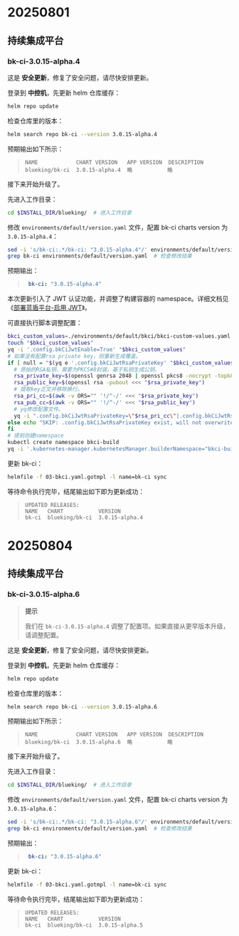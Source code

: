 
# 20250801

## 持续集成平台

### bk-ci-3.0.15-alpha.4

这是 **安全更新**，修复了安全问题，请尽快安排更新。
<!-- 版本日志见 GitHub_URL 。-->

登录到 **中控机**，先更新 helm 仓库缓存：
``` bash
helm repo update
```
检查仓库里的版本：
``` bash
helm search repo bk-ci --version 3.0.15-alpha.4
```
预期输出如下所示：
>``` plain
>NAME            CHART VERSION   APP VERSION  DESCRIPTION
>blueking/bk-ci  3.0.15-alpha.4  略           略
>```

接下来开始升级了。

先进入工作目录：
``` bash
cd $INSTALL_DIR/blueking/  # 进入工作目录
```

修改 `environments/default/version.yaml` 文件，配置 bk-ci charts version 为 `3.0.15-alpha.4`：
``` bash
sed -i 's/bk-ci:.*/bk-ci: "3.0.15-alpha.4"/' environments/default/version.yaml
grep bk-ci environments/default/version.yaml  # 检查修改结果
```
预期输出：
>``` yaml
>  bk-ci: "3.0.15-alpha.4"
>```

本次更新引入了 JWT 认证功能，并调整了构建容器的 namespace。详细文档见 《[部署蓝盾平台-启用 JWT](install-ci-suite.md#启用%20JWT)》。

可直接执行脚本调整配置：
``` bash
bkci_custom_values=./environments/default/bkci/bkci-custom-values.yaml.gotmpl
touch "$bkci_custom_values"
yq -i '.config.bkCiJwtEnable=True' "$bkci_custom_values"
# 如果没有配置rsa private key，则重新生成覆盖。
if [ null = "$(yq e '.config.bkCiJwtRsaPrivateKey' "$bkci_custom_values")" ]; then
  # 原始的RSA私钥，需要为PKCS#8封装。基于私钥生成公钥。
  rsa_private_key=$(openssl genrsa 2048 | openssl pkcs8 -nocrypt -topk8)
  rsa_public_key=$(openssl rsa -pubout <<< "$rsa_private_key")
  # 提取key正文并移除换行。
  rsa_pri_cc=$(awk -v ORS="" '!/^-/' <<< "$rsa_private_key")
  rsa_pub_cc=$(awk -v ORS="" '!/^-/' <<< "$rsa_public_key")
  # yq修改配置文件。
  yq -i ".config.bkCiJwtRsaPrivateKey=\"$rsa_pri_cc\"|.config.bkCiJwtRsaPublicKey=\"$rsa_pub_cc\"" "$bkci_custom_values"
else echo "SKIP: .config.bkCiJwtRsaPrivateKey exist, will not overwrite."
fi
# 提前创建namespace
kubectl create namespace bkci-build
yq -i '.kubernetes-manager.kubernetesManager.builderNamespace="bkci-build"' "$bkci_custom_values"
```

更新 bk-ci：
``` bash
helmfile -f 03-bkci.yaml.gotmpl -l name=bk-ci sync
```

等待命令执行完毕，结尾输出如下即为更新成功：
>``` plain
>UPDATED RELEASES:
>NAME   CHART           VERSION
>bk-ci  blueking/bk-ci  3.0.15-alpha.4
>```


# 20250804

## 持续集成平台

### bk-ci-3.0.15-alpha.6
>**提示**
>
>我们在 `bk-ci-3.0.15-alpha.4` 调整了配置项。如果直接从更早版本升级，请调整配置。

这是 **安全更新**，修复了安全问题，请尽快安排更新。
<!-- 版本日志见 GitHub_URL 。-->

登录到 **中控机**，先更新 helm 仓库缓存：
``` bash
helm repo update
```
检查仓库里的版本：
``` bash
helm search repo bk-ci --version 3.0.15-alpha.6
```
预期输出如下所示：
>``` plain
>NAME            CHART VERSION   APP VERSION  DESCRIPTION
>blueking/bk-ci  3.0.15-alpha.6  略           略
>```

接下来开始升级了。

先进入工作目录：
``` bash
cd $INSTALL_DIR/blueking/  # 进入工作目录
```

修改 `environments/default/version.yaml` 文件，配置 bk-ci charts version 为 `3.0.15-alpha.6`：
``` bash
sed -i 's/bk-ci:.*/bk-ci: "3.0.15-alpha.6"/' environments/default/version.yaml
grep bk-ci environments/default/version.yaml  # 检查修改结果
```
预期输出：
>``` yaml
>  bk-ci: "3.0.15-alpha.6"
>```

更新 bk-ci：
``` bash
helmfile -f 03-bkci.yaml.gotmpl -l name=bk-ci sync
```

等待命令执行完毕，结尾输出如下即为更新成功：
>``` plain
>UPDATED RELEASES:
>NAME   CHART           VERSION
>bk-ci  blueking/bk-ci  3.0.15-alpha.5
>```

